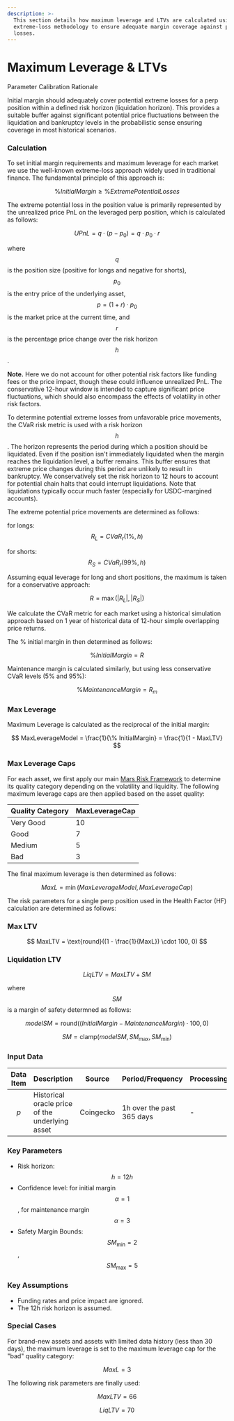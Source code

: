 ```yaml
---
description: >-
  This section details how maximum leverage and LTVs are calculated using
  extreme-loss methodology to ensure adequate margin coverage against potential
  losses.
---
```


# Maximum Leverage & LTVs

Parameter Calibration Rationale&#x20;

Initial margin should adequately cover potential extreme losses for a perp position within a defined risk horizon (liquidation horizon). This provides a suitable buffer against significant potential price fluctuations between the liquidation and bankruptcy levels in the probabilistic sense ensuring coverage in most historical scenarios.

### Calculation

To set initial margin requirements and maximum leverage for each market we use the well-known extreme-loss approach widely used in traditional finance. The fundamental principle of this approach is:

$$
\% InitialMargin \geq \% ExtremePotentialLosses
$$

The extreme potential loss in the position value is primarily represented by the unrealized price PnL on the leveraged perp position, which is calculated as follows:

$$
UPnL = q \cdot (p - p_{0}) = q \cdot p_{0} \cdot r
$$

where $$q$$ is the position size (positive for longs and negative for shorts), $$p_{0}$$ is the entry price of the underlying asset, $$p = (1 + r) \cdot p_{0}$$ is the market price at the current time, and $$r$$ is the percentage price change over the risk horizon $$h$$.

**Note.** Here we do not account for other potential risk factors like funding fees or the price impact, though these could influence unrealized PnL. The conservative 12-hour window is intended to capture significant price fluctuations, which should also encompass the effects of volatility in other risk factors.

To determine potential extreme losses from unfavorable price movements, the CVaR risk metric is used with a risk horizon $$h$$. The horizon represents the period during which a position should be liquidated. Even if the position isn't immediately liquidated when the margin reaches the liquidation level, a buffer remains. This buffer ensures that extreme price changes during this period are unlikely to result in bankruptcy. We conservatively set the risk horizon to 12 hours to account for potential chain halts that could interrupt liquidations. Note that liquidations typically occur much faster (especially for USDC-margined accounts).

The extreme potential price movements are determined as follows:

for longs: $$R_{L} = CVaR_{r}(1\%, h)$$

for shorts: $$R_{S} = CVaR_{r}(99\%, h)$$

Assuming equal leverage for long and short positions, the maximum is taken for a conservative approach:

$$
R = \max(|R_{L}|, |R_{S}|)
$$

We calculate the CVaR metric for each market using a historical simulation approach based on 1 year of historical data of 12-hour simple overlapping price returns.

The % initial margin in then determined as follows:

$$
\% InitialMargin = R
$$

Maintenance margin is calculated similarly, but using less conservative CVaR levels (5% and 95%):

$$
\% MaintenanceMargin = R_{m}
$$

### Max Leverage

Maximum Leverage is calculated as the reciprocal of the initial margin:

$$
MaxLeverageModel = \frac{1}{\% InitialMargin} = \frac{1}{1 - MaxLTV}
$$

### Max Leverage Caps

For each asset, we first apply our main [Mars Risk Framework](../mars-risk-framework.md) to determine its quality category depending on the volatility and liquidity. The following maximum leverage caps are then applied based on the asset quality:

| Quality Category | MaxLeverageCap |
| ---------------- | -------------- |
| Very Good        | 10             |
| Good             | 7              |
| Medium           | 5              |
| Bad              | 3              |

The final maximum leverage is then determined as follows:

$$
MaxL = \min(MaxLeverageModel, MaxLeverageCap)
$$

The risk parameters for a single perp position used in the Health Factor (HF) calculation are determined as follows:

### Max LTV

$$
MaxLTV = \text{round}((1 - \frac{1}{MaxL}) \cdot 100, 0)
$$

### Liquidation LTV

$$
LiqLTV = MaxLTV + SM
$$

where $$SM$$ is a margin of safety determned as follows:

$$
modelSM = \text{round}((InitialMargin - MaintenanceMargin) \cdot 100, 0)
$$

$$
SM = \text{clamp}(modelSM, SM_{\max}, SM_{\min})
$$

### Input Data

| Data Item | Description                                     | Source    | Period/Frequency          | Processing |
| --------- | ----------------------------------------------- | --------- | ------------------------- | ---------- |
| $$p$$     | Historical oracle price of the underlying asset | Coingecko | 1h over the past 365 days | -          |

### Key Parameters

* Risk horizon: $$h = 12h$$
* Confidence level: for initial margin $$\alpha = 1%$$, for maintenance margin $$\alpha = 3%$$
* Safety Margin Bounds: $$SM_{\min} = 2$$, $$SM_{\max} = 5$$

### Key Assumptions

* Funding rates and price impact are ignored.
* The 12h risk horizon is assumed.

### Special Cases

For brand-new assets and assets with limited data history (less than 30 days), the maximum leverage is set to the maximum leverage cap for the "bad" quality category:

$$MaxL = 3$$

The following risk parameters are finally used:

$$MaxLTV = 66%$$

$$LiqLTV = 70%$$
